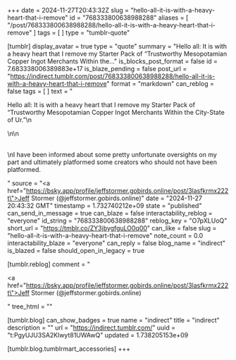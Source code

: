 +++
date = 2024-11-27T20:43:32Z
slug = "hello-all-it-is-with-a-heavy-heart-that-i-remove"
id = "768333800638988288"
aliases = [ "/post/768333800638988288/hello-all-it-is-with-a-heavy-heart-that-i-remove" ]
tags = [ ]
type = "tumblr-quote"

[tumblr]
display_avatar = true
type = "quote"
summary = "Hello all: It is with a heavy heart that I remove my Starter Pack of “Trustworthy Mesopotamian Copper Ingot Merchants Within the..."
is_blocks_post_format = false
id = 7.683338006389883e+17
is_blaze_pending = false
post_url = "https://indirect.tumblr.com/post/768333800638988288/hello-all-it-is-with-a-heavy-heart-that-i-remove"
format = "markdown"
can_reblog = false
tags = [ ]
text = "<p>Hello all: It is with a heavy heart that I remove my Starter Pack of &ldquo;Trustworthy Mesopotamian Copper Ingot Merchants Within the City-State of Ur.&rdquo;\n<br/></p>\n\n<p><br/>\nI have been informed about some pretty unfortunate oversights on my part and ultimately platformed some creators who should not have been platformed.</p>"
source = "<a href=\"https://bsky.app/profile/jeffstormer.gobirds.online/post/3lasfkrmx222t\">Jeff Stormer (@jeffstormer.gobirds.online)</a>"
date = "2024-11-27 20:43:32 GMT"
timestamp = 1.732740212e+09
state = "published"
can_send_in_message = true
can_blaze = false
interactability_reblog = "everyone"
id_string = "768333800638988288"
reblog_key = "O7pXLUoQ"
short_url = "https://tmblr.co/ZY3jbygfguLO0q00"
can_like = false
slug = "hello-all-it-is-with-a-heavy-heart-that-i-remove"
note_count = 0.0
interactability_blaze = "everyone"
can_reply = false
blog_name = "indirect"
is_blazed = false
should_open_in_legacy = true

[tumblr.reblog]
comment = "<p><a href=\"https://bsky.app/profile/jeffstormer.gobirds.online/post/3lasfkrmx222t\">Jeff Stormer (@jeffstormer.gobirds.online)</a></p>"
tree_html = ""

[tumblr.blog]
can_show_badges = true
name = "indirect"
title = "indirect"
description = ""
url = "https://indirect.tumblr.com/"
uuid = "t:PgyUJU3SA2Klwyt81UWAwQ"
updated = 1.738205153e+09

[tumblr.blog.tumblrmart_accessories]
+++
